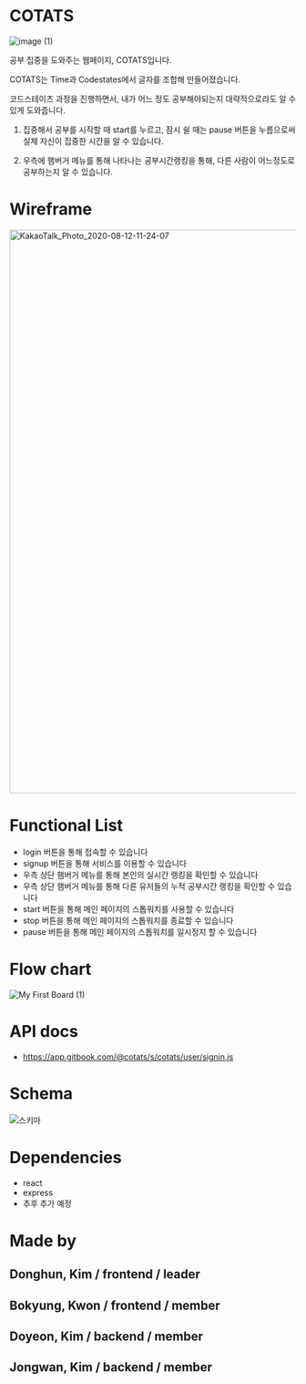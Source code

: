 # COTATS

![image (1)](https://user-images.githubusercontent.com/59818904/89968304-78e59500-dc8e-11ea-899a-3f554ffba16d.png)

공부 집중을 도와주는 웹페이지, COTATS입니다.

COTATS는 Time과 Codestates에서 글자를 조합해 만들어졌습니다.

코드스테이츠 과정을 진행하면서, 내가 어느 정도 공부해야되는지 대략적으로라도 알 수 있게 도와줍니다.

1. 집중해서 공부를 시작할 때 start를 누르고, 잠시 쉴 때는 pause 버튼을 누름으로써 
   실제 자신이 집중한 시간을 알 수 있습니다.

2. 우측에 햄버거 메뉴를 통해 나타나는 공부시간랭킹을 통해, 다른 사람이
   어느정도로 공부하는지 알 수 있습니다.

# Wireframe
<img width="988" alt="KakaoTalk_Photo_2020-08-12-11-24-07" src="https://user-images.githubusercontent.com/59818904/89968296-75520e00-dc8e-11ea-8b90-59a5632c9f2f.png">


# Functional List
- login 버튼을 통해 접속할 수 있습니다
- signup 버튼을 통해 서비스를 이용할 수 있습니다
- 우측 상단 햄버거 메뉴를 통해 본인의 실시간 랭킹을 확인할 수 있습니다
- 우측 상단 햄버거 메뉴를 통해 다른 유저들의 누적 공부시간 랭킹을 확인할 수 있습니다
- start 버튼을 통해 메인 페이지의 스톱워치를 사용할 수 있습니다
- stop 버튼을 통해 메인 페이지의 스톱워치를 종료할 수 있습니다
- pause 버튼을 통해 메인 페이지의 스톱워치를 일시정지 할 수 있습니다


# Flow chart
![My First Board (1)](https://user-images.githubusercontent.com/59818904/89965989-1a69e800-dc89-11ea-92ee-d5b907afdab0.jpg)


# API docs
- https://app.gitbook.com/@cotats/s/cotats/user/signin.js

# Schema
![스키마](https://user-images.githubusercontent.com/59818904/89965880-cd861180-dc88-11ea-9e68-5e7adf04cf83.png)


# Dependencies
- react
- express
- 추후 추가 예정


# Made by
 ## Donghun, Kim / frontend / leader
 ## Bokyung, Kwon / frontend / member
 ## Doyeon, Kim / backend / member
 ## Jongwan, Kim / backend / member
